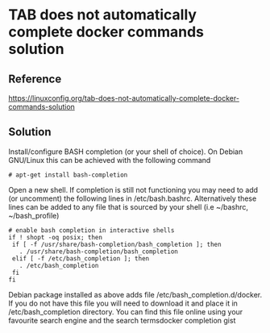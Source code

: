 # TAB does not automatically complete docker commands solution

## Reference
https://linuxconfig.org/tab-does-not-automatically-complete-docker-commands-solution

## Solution
Install/configure BASH completion (or your shell of choice). 
On Debian GNU/Linux this can be achieved with the following command

```
# apt-get install bash-completion
```

Open a new shell. If completion is still not functioning you may need to add (or uncomment) the following lines in /etc/bash.bashrc. Alternatively these lines can be added to any file that is sourced by your shell (i.e ~/bashrc, ~/bash_profile)

```
# enable bash completion in interactive shells
if ! shopt -oq posix; then
 if [ -f /usr/share/bash-completion/bash_completion ]; then
   . /usr/share/bash-completion/bash_completion
 elif [ -f /etc/bash_completion ]; then
   . /etc/bash_completion
 fi
fi
```

Debian package installed as above adds file /etc/bash_completion.d/docker. If you do not have this file you will need to download it and place it in /etc/bash_completion directory. You can find this file online using your favourite search engine and the search termsdocker completion gist
